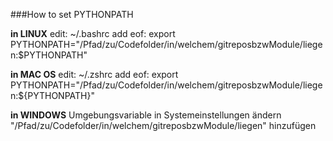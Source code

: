 ###How to set PYTHONPATH 

**in LINUX**
edit: ~/.bashrc
add eof: export PYTHONPATH="/Pfad/zu/Codefolder/in/welchem/gitreposbzwModule/liegen:$PYTHONPATH"
 
**in MAC OS**
edit: ~/.zshrc
add eof: export PYTHONPATH="/Pfad/zu/Codefolder/in/welchem/gitreposbzwModule/liegen:${PYTHONPATH}"

**in WINDOWS**
Umgebungsvariable in Systemeinstellungen ändern
"/Pfad/zu/Codefolder/in/welchem/gitreposbzwModule/liegen" hinzufügen
